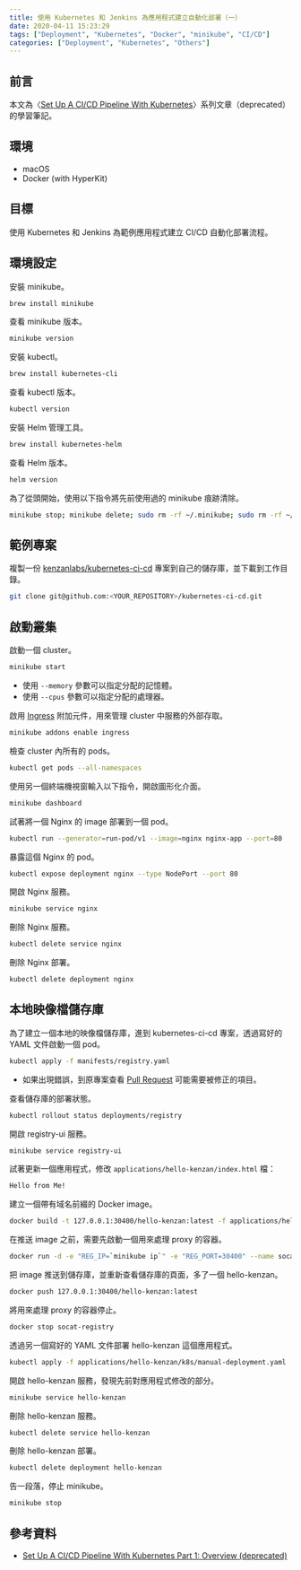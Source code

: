 ```yaml
---
title: 使用 Kubernetes 和 Jenkins 為應用程式建立自動化部署（一）
date: 2020-04-11 15:23:29
tags: ["Deployment", "Kubernetes", "Docker", "minikube", "CI/CD"]
categories: ["Deployment", "Kubernetes", "Others"]
---
```


## 前言

本文為〈[Set Up A CI/CD Pipeline With Kubernetes](https://www.linux.com/audience/enterprise/set-cicd-pipeline-kubernetes-part-1-overview/)〉系列文章（deprecated）的學習筆記。

## 環境

- macOS
- Docker (with HyperKit)

## 目標

使用 Kubernetes 和 Jenkins 為範例應用程式建立 CI/CD 自動化部署流程。

## 環境設定

安裝 minikube。

```bash
brew install minikube
```

查看 minikube 版本。

```bash
minikube version
```

安裝 kubectl。

```bash
brew install kubernetes-cli
```

查看 kubectl 版本。

```bash
kubectl version
```

安裝 Helm 管理工具。

```bash
brew install kubernetes-helm
```

查看 Helm 版本。

```bash
helm version
```

為了從頭開始，使用以下指令將先前使用過的 minikube 痕跡清除。

```bash
minikube stop; minikube delete; sudo rm -rf ~/.minikube; sudo rm -rf ~/.kube
```

## 範例專案

複製一份 [kenzanlabs/kubernetes-ci-cd](https://github.com/kenzanlabs/kubernetes-ci-cd) 專案到自己的儲存庫，並下載到工作目錄。

```bash
git clone git@github.com:<YOUR_REPOSITORY>/kubernetes-ci-cd.git
```

## 啟動叢集

啟動一個 cluster。

```bash
minikube start
```

- 使用 `--memory` 參數可以指定分配的記憶體。
- 使用 `--cpus` 參數可以指定分配的處理器。

啟用 [Ingress](https://kubernetes.io/docs/concepts/services-networking/ingress/) 附加元件，用來管理 cluster 中服務的外部存取。

```bash
minikube addons enable ingress
```

檢查 cluster 內所有的 pods。

```bash
kubectl get pods --all-namespaces
```

使用另一個終端機視窗輸入以下指令，開啟圖形化介面。

```bash
minikube dashboard
```

試著將一個 Nginx 的 image 部署到一個 pod。

```bash
kubectl run --generator=run-pod/v1 --image=nginx nginx-app --port=80
```

暴露這個 Nginx 的 pod。

```bash
kubectl expose deployment nginx --type NodePort --port 80
```

開啟 Nginx 服務。

```bash
minikube service nginx
```

刪除 Nginx 服務。

```bash
kubectl delete service nginx
```

刪除 Nginx 部署。

```bash
kubectl delete deployment nginx
```

## 本地映像檔儲存庫

為了建立一個本地的映像檔儲存庫，進到 kubernetes-ci-cd 專案，透過寫好的 YAML 文件啟動一個 pod。

```bash
kubectl apply -f manifests/registry.yaml
```

- 如果出現錯誤，到原專案查看 [Pull Request](https://github.com/kenzanlabs/kubernetes-ci-cd/pulls) 可能需要被修正的項目。

查看儲存庫的部署狀態。

```bash
kubectl rollout status deployments/registry
```

開啟 registry-ui 服務。

```bash
minikube service registry-ui
```

試著更新一個應用程式，修改 `applications/hello-kenzan/index.html` 檔：

```html
Hello from Me!
```

建立一個帶有域名前綴的 Docker image。

```bash
docker build -t 127.0.0.1:30400/hello-kenzan:latest -f applications/hello-kenzan/Dockerfile applications/hello-kenzan
```

在推送 image 之前，需要先啟動一個用來處理 proxy 的容器。

```bash
docker run -d -e "REG_IP=`minikube ip`" -e "REG_PORT=30400" --name socat-registry -p 30400:5000 socat-registry
```

把 image 推送到儲存庫，並重新查看儲存庫的頁面，多了一個 hello-kenzan。

```bash
docker push 127.0.0.1:30400/hello-kenzan:latest
```

將用來處理 proxy 的容器停止。

```bash
docker stop socat-registry
```

透過另一個寫好的 YAML 文件部署 hello-kenzan 這個應用程式。

```bash
kubectl apply -f applications/hello-kenzan/k8s/manual-deployment.yaml
```

開啟 hello-kenzan 服務，發現先前對應用程式修改的部分。

```bash
minikube service hello-kenzan
```

刪除 hello-kenzan 服務。

```bash
kubectl delete service hello-kenzan
```

刪除 hello-kenzan 部署。

```bash
kubectl delete deployment hello-kenzan
```

告一段落，停止 minikube。

```bash
minikube stop
```

## 參考資料

- [Set Up A CI/CD Pipeline With Kubernetes Part 1: Overview (deprecated)](https://www.linux.com/audience/enterprise/set-cicd-pipeline-kubernetes-part-1-overview/)
